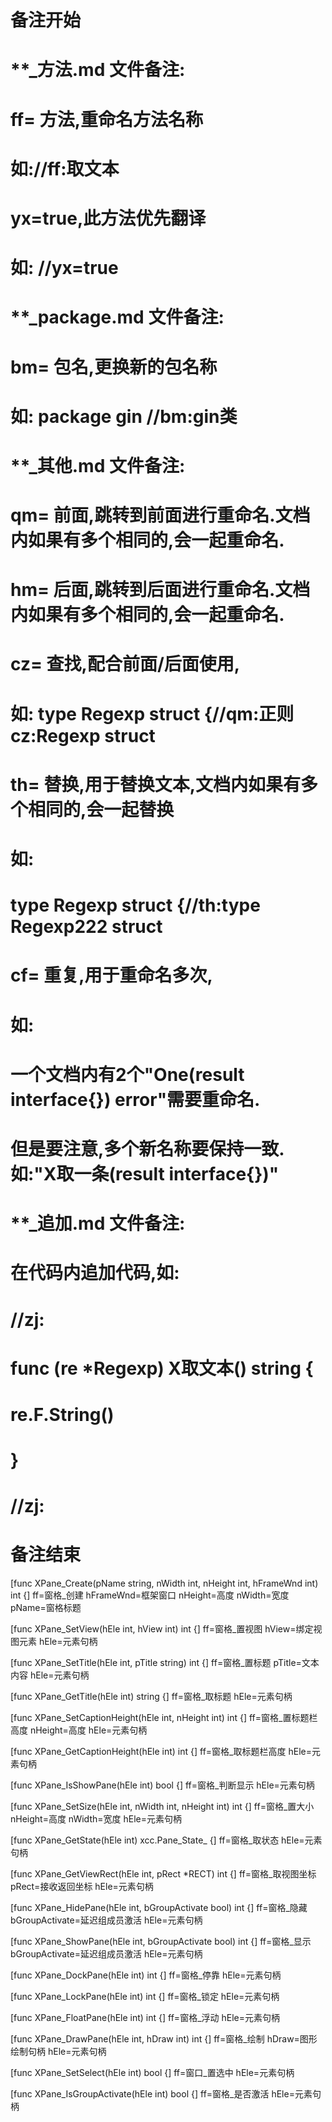 # 备注开始
# **_方法.md 文件备注:
# ff= 方法,重命名方法名称
# 如://ff:取文本
#
# yx=true,此方法优先翻译
# 如: //yx=true

# **_package.md 文件备注:
# bm= 包名,更换新的包名称 
# 如: package gin //bm:gin类

# **_其他.md 文件备注:
# qm= 前面,跳转到前面进行重命名.文档内如果有多个相同的,会一起重命名.
# hm= 后面,跳转到后面进行重命名.文档内如果有多个相同的,会一起重命名.
# cz= 查找,配合前面/后面使用,
# 如: type Regexp struct {//qm:正则 cz:Regexp struct
#
# th= 替换,用于替换文本,文档内如果有多个相同的,会一起替换
# 如:
# type Regexp struct {//th:type Regexp222 struct
#
# cf= 重复,用于重命名多次,
# 如: 
# 一个文档内有2个"One(result interface{}) error"需要重命名.
# 但是要注意,多个新名称要保持一致. 如:"X取一条(result interface{})"

# **_追加.md 文件备注:
# 在代码内追加代码,如:
# //zj:
# func (re *Regexp) X取文本() string { 
# re.F.String()
# }
# //zj:
# 备注结束

[func XPane_Create(pName string, nWidth int, nHeight int, hFrameWnd int) int {]
ff=窗格_创建
hFrameWnd=框架窗口
nHeight=高度
nWidth=宽度
pName=窗格标题

[func XPane_SetView(hEle int, hView int) int {]
ff=窗格_置视图
hView=绑定视图元素
hEle=元素句柄

[func XPane_SetTitle(hEle int, pTitle string) int {]
ff=窗格_置标题
pTitle=文本内容
hEle=元素句柄

[func XPane_GetTitle(hEle int) string {]
ff=窗格_取标题
hEle=元素句柄

[func XPane_SetCaptionHeight(hEle int, nHeight int) int {]
ff=窗格_置标题栏高度
nHeight=高度
hEle=元素句柄

[func XPane_GetCaptionHeight(hEle int) int {]
ff=窗格_取标题栏高度
hEle=元素句柄

[func XPane_IsShowPane(hEle int) bool {]
ff=窗格_判断显示
hEle=元素句柄

[func XPane_SetSize(hEle int, nWidth int, nHeight int) int {]
ff=窗格_置大小
nHeight=高度
nWidth=宽度
hEle=元素句柄

[func XPane_GetState(hEle int) xcc.Pane_State_ {]
ff=窗格_取状态
hEle=元素句柄

[func XPane_GetViewRect(hEle int, pRect *RECT) int {]
ff=窗格_取视图坐标
pRect=接收返回坐标
hEle=元素句柄

[func XPane_HidePane(hEle int, bGroupActivate bool) int {]
ff=窗格_隐藏
bGroupActivate=延迟组成员激活
hEle=元素句柄

[func XPane_ShowPane(hEle int, bGroupActivate bool) int {]
ff=窗格_显示
bGroupActivate=延迟组成员激活
hEle=元素句柄

[func XPane_DockPane(hEle int) int {]
ff=窗格_停靠
hEle=元素句柄

[func XPane_LockPane(hEle int) int {]
ff=窗格_锁定
hEle=元素句柄

[func XPane_FloatPane(hEle int) int {]
ff=窗格_浮动
hEle=元素句柄

[func XPane_DrawPane(hEle int, hDraw int) int {]
ff=窗格_绘制
hDraw=图形绘制句柄
hEle=元素句柄

[func XPane_SetSelect(hEle int) bool {]
ff=窗口_置选中
hEle=元素句柄

[func XPane_IsGroupActivate(hEle int) bool {]
ff=窗格_是否激活
hEle=元素句柄
